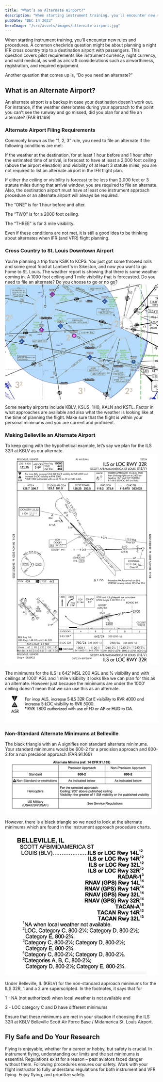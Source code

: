 ```yaml
---
title: "What’s an Alternate Airport?"
description: "When starting instrument training, you'll encounter new rules and procedures. A common checkride question might be about planning a night IFR cross country trip to a destination airport with passengers. This question covers pilot requirements like instrument currency, night currency, and valid medical, as well as aircraft considerations such as airworthiness, registration, and required equipment."
pubDate: "DEC 14 2023"
heroImage: "/src/assets/images/alternate-airport.jpg"
---
```


When starting instrument training, you'll encounter new rules and procedures. A common checkride question might be about planning a night IFR cross country trip to a destination airport with passengers. This question covers pilot requirements like instrument currency, night currency, and valid medical, as well as aircraft considerations such as airworthiness, registration, and required equipment.

Another question that comes up is, “Do you need an alternate?”

## What is an Alternate Airport?

An alternate airport is a backup in case your destination doesn't work out. For instance, if the weather deteriorates during your approach to the point you can't see the runway and go missed, did you plan for and file an alternate? (FAR 91.169)

### Alternate Airport Filing Requirements

Commonly known as the “1, 2, 3” rule, you need to file an alternate if the following conditions are met:

If the weather at the destination, for at least 1 hour before and 1 hour after the estimated time of arrival, is forecast to have at least a 2,000 foot ceiling (above the airport elevation) and visibility of at least 3 statute miles, you are not required to list an alternate airport in the IFR flight plan.

If either the ceiling or visibility is forecast to be less than 2,000 feet or 3 statute miles during that arrival window, you are required to file an alternate. Also, the destination airport must have at least one instrument approach procedure or an alternate airport will always be required.

The “ONE” is for 1 hour before and after.

The “TWO” is for a 2000 foot ceiling.

The “THREE” is for 3 mile visibility.

Even if these conditions are not met, it is still a good idea to be thinking about alternates when IFR (and VFR) flight planning.

### Cross Country to St. Louis Downtown Airport

You’re planning a trip from KSIK to KCPS. You just got some throwed rolls and some great food at Lambert's in Sikeston, and now you want to go home to St. Louis. The weather report is showing that there is some weather coming in. A 1000 foot ceiling and 1 mile visibility that is forecasted. Do you need to file an alternate? Do you choose to go or no go?
![Alternate Airport](../../assets/images/alternate-airport.jpg)

Some nearby airports include KBLV, KSUS, 1H0, KALN and KSTL. Factor in what approaches are available and also what the weather is looking like at the time of planning the flight. Make sure that the flight is within your personal minimums and you are current and proficient.

### Making Belleville an Alternate Airport

To keep going with the hypothetical example, let’s say we plan for the ILS 32R at KBLV as our alternate.
![Alternate Airport](../../assets/images/alternate-airport-2.jpg)

The minimums for the ILS is 642’ MSL 200 AGL and ½ visibility and with ceilings at 1000’ AGL and 1 mile visibility it looks like we can plan for this as an alternate. However just because the minimums are under the 1000’ ceiling doesn’t mean that we can use this as an alternate.
![Alternate Airport](../../assets/images/alternate-airport-3.jpg)

### Non-Standard Alternate Minimums at Belleville

The black triangle with an A signifies non standard alternate minimums. Your standard minimums would be 600-2 for a precision approach and 800-2 for a non precision approach (FAR 91.169)
![Alternate Airport](../../assets/images/alternate-airport-4.jpg)

However, there is a black triangle so we need to look at the alternate minimums which are found in the instrument approach procedure charts.
![Alternate Airport](../../assets/images/alternate-airport-5.jpg)

Under Belleville, IL (KBLV) for the non-standard approach minimums for the ILS 32R, 1 and a 2 are superscripted. In the footnotes, it says that for

1 - NA (not authorized) when local weather is not available and

2 - LOC category C and D have different minimums

Ensure that these minimums are met in your situation if choosing the ILS 32R at KBLV Belleville Scott Air Force Base / Midamerica St. Louis Airport.

## Fly Safe and Do Your Research

Flying is enjoyable, whether for a career or hobby, but safety is crucial. In instrument flying, understanding our limits and the set minimums is essential. Regulations exist for a reason – past aviators faced danger without them. Following procedures ensures our safety. Work with your flight instructor to fully understand regulations for both instrument and VFR flying. Enjoy flying, and prioritize safety.
